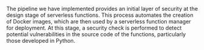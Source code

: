 The pipeline we have implemented provides an initial layer of security at the design stage of serverless functions. This process automates the creation of Docker images, which are then used by a serverless function manager for deployment.
At this stage, a security check is performed to detect potential vulnerabilities in the source code of the functions, particularly those developed in Python.
